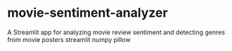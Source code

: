 # movie-sentiment-analyzer
A Streamlit app for analyzing movie review sentiment and detecting genres from movie posters
streamlit
numpy
pillow